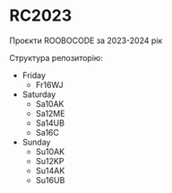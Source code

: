 # RC2023

Проєкти ROOBOCODE за 2023-2024 рік

Структура репозиторію:

- Friday
  - Fr16WJ
- Saturday
  - Sa10AK
  - Sa12ME
  - Sa14UB
  - Sa16C
- Sunday
  - Su10AK
  - Su12KP
  - Su14AK
  - Su16UB

